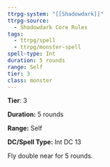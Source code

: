 ```yaml
---
ttrpg-system: "[[Shadowdark]]"
ttrpg-source:
  - Shadowdark Core Rules
tags:
  - ttrpg/spell
  - ttrpg/monster-spell
spell-type: Int
duration: 5 rounds
range: Self
tier: 3
class: monster
---
```

**Tier**: 3

**Duration:** 5 rounds

**Range:** Self

**DC/Spell Type:** Int DC 13

Fly double near for 5 rounds. 

